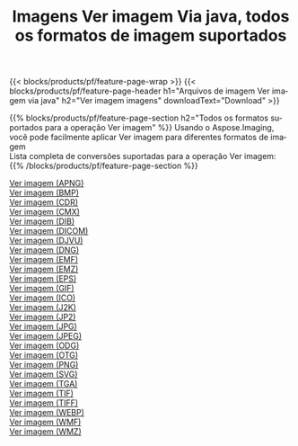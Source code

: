 ﻿---
title: Imagens Ver imagem Via java, todos os formatos de imagem suportados 
weight: 3920
url: /pt/java/viewer 
lang: pt
langdirlevel: 2
locales: zh-hans,ja,it,ru,de,es,fr,nl,id,lt,pl,pt,vi,tr,ko,zh-hant,ar,hi,th,sv,cs,uk,he
description: Usando Aspose.Imaging, você pode facilmente imagens Ver imagem Via java
---

{{< blocks/products/pf/feature-page-wrap >}}
{{< blocks/products/pf/feature-page-header h1="Arquivos de imagem Ver imagem via java" h2="Ver imagem imagens" downloadText="Download" >}}


{{% blocks/products/pf/feature-page-section  h2="Todos os formatos suportados para a operação Ver imagem" %}}
Usando o Aspose.Imaging, você pode facilmente aplicar Ver imagem para diferentes formatos de imagem
<br/>
Lista completa de conversões suportadas para a operação Ver imagem:
{{% /blocks/products/pf/feature-page-section %}}
<div class="container-fluid productfamilypage bg-gray">
    <div class="convertypes bg-gray agp-content section">
        <div class="container">
		<div class="row other-converters">
		    <div class='col-md-2 other-converter remove-lp remove-rp'><a href="/imaging/pt/java/viewer/apng" >Ver imagem (APNG)</a></div><div class='col-md-2 other-converter remove-lp remove-rp'><a href="/imaging/pt/java/viewer/bmp" >Ver imagem (BMP)</a></div><div class='col-md-2 other-converter remove-lp remove-rp'><a href="/imaging/pt/java/viewer/cdr" >Ver imagem (CDR)</a></div><div class='col-md-2 other-converter remove-lp remove-rp'><a href="/imaging/pt/java/viewer/cmx" >Ver imagem (CMX)</a></div><div class='col-md-2 other-converter remove-lp remove-rp'><a href="/imaging/pt/java/viewer/dib" >Ver imagem (DIB)</a></div><div class='col-md-2 other-converter remove-lp remove-rp'><a href="/imaging/pt/java/viewer/dicom" >Ver imagem (DICOM)</a></div><div class='col-md-2 other-converter remove-lp remove-rp'><a href="/imaging/pt/java/viewer/djvu" >Ver imagem (DJVU)</a></div><div class='col-md-2 other-converter remove-lp remove-rp'><a href="/imaging/pt/java/viewer/dng" >Ver imagem (DNG)</a></div><div class='col-md-2 other-converter remove-lp remove-rp'><a href="/imaging/pt/java/viewer/emf" >Ver imagem (EMF)</a></div><div class='col-md-2 other-converter remove-lp remove-rp'><a href="/imaging/pt/java/viewer/emz" >Ver imagem (EMZ)</a></div><div class='col-md-2 other-converter remove-lp remove-rp'><a href="/imaging/pt/java/viewer/eps" >Ver imagem (EPS)</a></div><div class='col-md-2 other-converter remove-lp remove-rp'><a href="/imaging/pt/java/viewer/gif" >Ver imagem (GIF)</a></div><div class='col-md-2 other-converter remove-lp remove-rp'><a href="/imaging/pt/java/viewer/ico" >Ver imagem (ICO)</a></div><div class='col-md-2 other-converter remove-lp remove-rp'><a href="/imaging/pt/java/viewer/j2k" >Ver imagem (J2K)</a></div><div class='col-md-2 other-converter remove-lp remove-rp'><a href="/imaging/pt/java/viewer/jp2" >Ver imagem (JP2)</a></div><div class='col-md-2 other-converter remove-lp remove-rp'><a href="/imaging/pt/java/viewer/jpg" >Ver imagem (JPG)</a></div><div class='col-md-2 other-converter remove-lp remove-rp'><a href="/imaging/pt/java/viewer/jpeg" >Ver imagem (JPEG)</a></div><div class='col-md-2 other-converter remove-lp remove-rp'><a href="/imaging/pt/java/viewer/odg" >Ver imagem (ODG)</a></div><div class='col-md-2 other-converter remove-lp remove-rp'><a href="/imaging/pt/java/viewer/otg" >Ver imagem (OTG)</a></div><div class='col-md-2 other-converter remove-lp remove-rp'><a href="/imaging/pt/java/viewer/png" >Ver imagem (PNG)</a></div><div class='col-md-2 other-converter remove-lp remove-rp'><a href="/imaging/pt/java/viewer/svg" >Ver imagem (SVG)</a></div><div class='col-md-2 other-converter remove-lp remove-rp'><a href="/imaging/pt/java/viewer/tga" >Ver imagem (TGA)</a></div><div class='col-md-2 other-converter remove-lp remove-rp'><a href="/imaging/pt/java/viewer/tif" >Ver imagem (TIF)</a></div><div class='col-md-2 other-converter remove-lp remove-rp'><a href="/imaging/pt/java/viewer/tiff" >Ver imagem (TIFF)</a></div><div class='col-md-2 other-converter remove-lp remove-rp'><a href="/imaging/pt/java/viewer/webp" >Ver imagem (WEBP)</a></div><div class='col-md-2 other-converter remove-lp remove-rp'><a href="/imaging/pt/java/viewer/wmf" >Ver imagem (WMF)</a></div><div class='col-md-2 other-converter remove-lp remove-rp'><a href="/imaging/pt/java/viewer/wmz" >Ver imagem (WMZ)</a></div>
                </div>
        </div>
    </div>
</div>
<br/>
